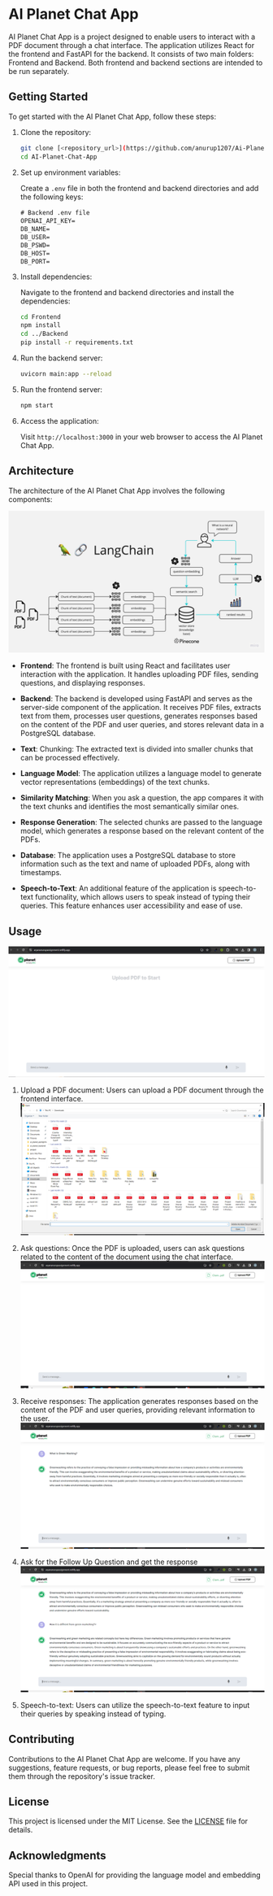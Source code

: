 # AI Planet Chat App

AI Planet Chat App is a project designed to enable users to interact with a PDF document through a chat interface. The application utilizes React for the frontend and FastAPI for the backend. It consists of two main folders: Frontend and Backend. Both frontend and backend sections are intended to be run separately.

## Getting Started

To get started with the AI Planet Chat App, follow these steps:

1. Clone the repository:

   ```bash
   git clone [<repository_url>](https://github.com/anurup1207/Ai-Planet-Assignment.git)
   cd AI-Planet-Chat-App
   ```

2. Set up environment variables:

   Create a `.env` file in both the frontend and backend directories and add the following keys:

   ```
   # Backend .env file
   OPENAI_API_KEY=
   DB_NAME=
   DB_USER=
   DB_PSWD=
   DB_HOST=
   DB_PORT=
   ```



3. Install dependencies:

   Navigate to the frontend and backend directories and install the dependencies:

   ```bash
   cd Frontend
   npm install
   cd ../Backend
   pip install -r requirements.txt
   ```

4. Run the backend server:

   ```bash
   uvicorn main:app --reload
   ```

5. Run the frontend server:

   ```bash
   npm start
   ```

6. Access the application:

   Visit `http://localhost:3000` in your web browser to access the AI Planet Chat App.

## Architecture

The architecture of the AI Planet Chat App involves the following components:

![AI Planet Chat App](./Images/LangChain.jpg)

- **Frontend**: The frontend is built using React and facilitates user interaction with the application. It handles uploading PDF files, sending questions, and displaying responses.

- **Backend**: The backend is developed using FastAPI and serves as the server-side component of the application. It receives PDF files, extracts text from them, processes user questions, generates responses based on the content of the PDF and user queries, and stores relevant data in a PostgreSQL database.

- **Text**: Chunking: The extracted text is divided into smaller chunks that can be processed effectively.

- **Language Model**: The application utilizes a language model to generate vector representations (embeddings) of the text chunks.

- **Similarity Matching**: When you ask a question, the app compares it with the text chunks and identifies the most semantically similar ones.

- **Response Generation**: The selected chunks are passed to the language model, which generates a response based on the relevant content of the PDFs.
- **Database**: The application uses a PostgreSQL database to store information such as the text and name of uploaded PDFs, along with timestamps.

- **Speech-to-Text**: An additional feature of the application is speech-to-text functionality, which allows users to speak instead of typing their queries. This feature enhances user accessibility and ease of use.

## Usage
![First Page](./Images/1.PNG)

1. Upload a PDF document: Users can upload a PDF document through the frontend interface.
![Upload a PDF](./Images/2.PNG)

2. Ask questions: Once the PDF is uploaded, users can ask questions related to the content of the document using the chat interface.
![PDF Uploaded](./Images/3.PNG)

3. Receive responses: The application generates responses based on the content of the PDF and user queries, providing relevant information to the user.
![Ask a Question](./Images/4.PNG)

4. Ask for the Follow Up Question and get the response
![Ask the follow up questions](./Images/5.PNG)

5. Speech-to-text: Users can utilize the speech-to-text feature to input their queries by speaking instead of typing.

## Contributing

Contributions to the AI Planet Chat App are welcome. If you have any suggestions, feature requests, or bug reports, please feel free to submit them through the repository's issue tracker.

## License

This project is licensed under the MIT License. See the [LICENSE](LICENSE) file for details.

## Acknowledgments

Special thanks to OpenAI for providing the language model and embedding API used in this project.
